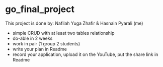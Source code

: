# go_final_project

This project is done by: Nafilah Yuga Zhafir & Hasnain Pyarali (me)

- simple CRUD with at least two tables relationship
- do-able in 2 weeks
- work in pair (1 group 2 students)
- write your plan in Readme
- record your application, upload it on the YouTube, put the share link in Readme
